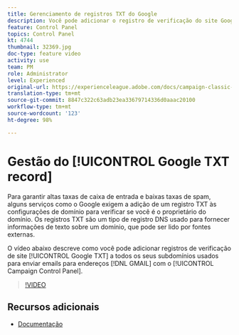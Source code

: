 ```yaml
---
title: Gerenciamento de registros TXT do Google
description: Você pode adicionar o registro de verificação do site Google TXT a todos os subdomínios usados para enviar emails para endereços GMAIL por meio do Painel de controle do Campaign.
feature: Control Panel
topics: Control Panel
kt: 4744
thumbnail: 32369.jpg
doc-type: feature video
activity: use
team: PM
role: Administrator
level: Experienced
original-url: https://experienceleague.adobe.com/docs/campaign-classic-learn/tutorials/administrating/control-panel-acc/google-txt-record-management.html
translation-type: tm+mt
source-git-commit: 8847c322c63adb23ea33679714336d0aaac20100
workflow-type: tm+mt
source-wordcount: '123'
ht-degree: 98%

---
```



# Gestão do [!UICONTROL Google TXT record]

Para garantir altas taxas de caixa de entrada e baixas taxas de spam, alguns serviços como o Google exigem a adição de um registro TXT às configurações de domínio para verificar se você é o proprietário do domínio. Os registros TXT são um tipo de registro DNS usado para fornecer informações de texto sobre um domínio, que pode ser lido por fontes externas.

O vídeo abaixo descreve como você pode adicionar registros de verificação de site [!UICONTROL Google TXT] a todos os seus subdomínios usados para enviar emails para endereços [!DNL GMAIL] com o [!UICONTROL Campaign Control Panel].

>[!VIDEO](https://video.tv.adobe.com/v/32369?quality=12)

## Recursos adicionais

* [Documentação](https://docs.adobe.com/content/help/pt-BR/control-panel/using/subdomains-and-certificates/managing-txt-records.html)